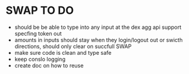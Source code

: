 # SWAP TO DO

- should be be able to type into any input at the dex agg api support specfing token out
- amounts in inputs should stay when they login/logout out or swicth directions, should only clear on succfull SWAP
- make sure code is clean and type safe
- keep conslo logging
- create doc on how to reuse